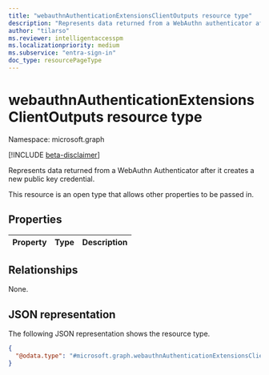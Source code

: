 ```yaml
---
title: "webauthnAuthenticationExtensionsClientOutputs resource type"
description: "Represents data returned from a WebAuthn authenticator after it creates a new public key credential."  
author: "tilarso" 
ms.reviewer: intelligentaccesspm
ms.localizationpriority: medium
ms.subservice: "entra-sign-in"
doc_type: resourcePageType
---
```


# webauthnAuthenticationExtensionsClientOutputs resource type

Namespace: microsoft.graph

[!INCLUDE [beta-disclaimer](../../includes/beta-disclaimer.md)]

Represents data returned from a WebAuthn Authenticator after it creates a new public key credential.  

This resource is an open type that allows other properties to be passed in.  

## Properties
|Property|Type|Description|
|:---|:---|:---|

## Relationships
None.

## JSON representation
The following JSON representation shows the resource type.
<!-- {
  "blockType": "resource",
  "@odata.type": "microsoft.graph.webauthnAuthenticationExtensionsClientOutputs"
}
-->
``` json
{
  "@odata.type": "#microsoft.graph.webauthnAuthenticationExtensionsClientOutputs"
}
```
